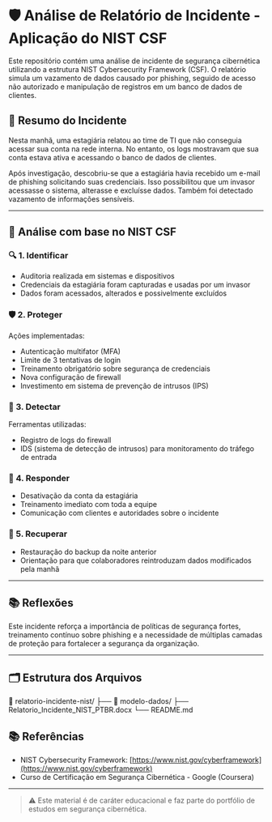 # 🛡️ Análise de Relatório de Incidente - Aplicação do NIST CSF

Este repositório contém uma análise de incidente de segurança cibernética utilizando a estrutura NIST Cybersecurity Framework (CSF). O relatório simula um vazamento de dados causado por phishing, seguido de acesso não autorizado e manipulação de registros em um banco de dados de clientes.

## 📌 Resumo do Incidente

Nesta manhã, uma estagiária relatou ao time de TI que não conseguia acessar sua conta na rede interna. No entanto, os logs mostravam que sua conta estava ativa e acessando o banco de dados de clientes.

Após investigação, descobriu-se que a estagiária havia recebido um e-mail de phishing solicitando suas credenciais. Isso possibilitou que um invasor acessasse o sistema, alterasse e excluísse dados. Também foi detectado vazamento de informações sensíveis.

---

## 🧩 Análise com base no NIST CSF

### 🔍 1. Identificar

- Auditoria realizada em sistemas e dispositivos
- Credenciais da estagiária foram capturadas e usadas por um invasor
- Dados foram acessados, alterados e possivelmente excluídos

### 🛡️ 2. Proteger

Ações implementadas:

- Autenticação multifator (MFA)
- Limite de 3 tentativas de login
- Treinamento obrigatório sobre segurança de credenciais
- Nova configuração de firewall
- Investimento em sistema de prevenção de intrusos (IPS)

### 🔎 3. Detectar

Ferramentas utilizadas:

- Registro de logs do firewall
- IDS (sistema de detecção de intrusos) para monitoramento do tráfego de entrada

### 🧯 4. Responder

- Desativação da conta da estagiária
- Treinamento imediato com toda a equipe
- Comunicação com clientes e autoridades sobre o incidente

### 🔄 5. Recuperar

- Restauração do backup da noite anterior
- Orientação para que colaboradores reintroduzam dados modificados pela manhã

---

## 📚 Reflexões

Este incidente reforça a importância de políticas de segurança fortes, treinamento contínuo sobre phishing e a necessidade de múltiplas camadas de proteção para fortalecer a segurança da organização.

---

## 🗂️ Estrutura dos Arquivos

📁 relatorio-incidente-nist/
├── 📁 modelo-dados/
├── Relatorio_Incidente_NIST_PTBR.docx
└── README.md

## 📚 Referências

- NIST Cybersecurity Framework: [https://www.nist.gov/cyberframework](https://www.nist.gov/cyberframework)
- Curso de Certificação em Segurança Cibernética - Google (Coursera)

---

> ⚠️ Este material é de caráter educacional e faz parte do portfólio de estudos em segurança cibernética.
